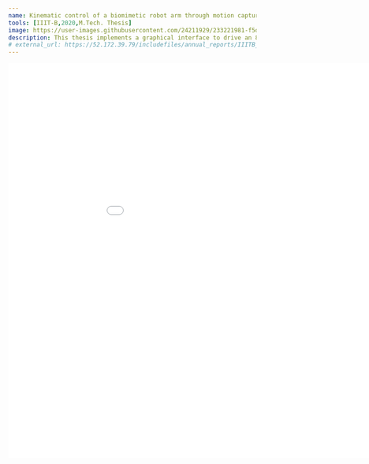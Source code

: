```yaml
---
name: Kinematic control of a biomimetic robot arm through motion capture and inverse kinematics
tools: [IIIT-B,2020,M.Tech. Thesis]
image: https://user-images.githubusercontent.com/24211929/233221981-f5de429d-9ff0-46cd-b496-173966daeac5.gif
description: This thesis implements a graphical interface to drive an 8-DoF biomimetic robot arm using motion capture technology and inverse kinematics to help reproduce the desired actions given by the human operator for teleoperation purposes.
# external_url: https://52.172.39.79/includefiles/annual_reports/IIITB_AR_20223.pdf
---
```


<iframe src="/pdfs/IMT2015508_Vishal_Gattani___Thesis.pdf" style="width:1000px; height:800px;" frameborder="0" allowfullscreen></iframe>
